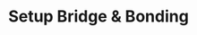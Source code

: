 ---
sidebar_position: 4
title: "Setup Bridge & Bonding"
sidebar_label: "Setup Bridge & Bonding"
description: "Configure advanced networking in Alpine Linux - create network bridges, set up interface bonding, configure link aggregation, and manage virtual interfaces."
keywords:
  - "alpine network bridge"
  - "interface bonding"
  - "link aggregation"
  - "virtual interfaces"
  - "advanced networking"
tags:
  - alpine
  - network-bridge
  - interface-bonding
  - link-aggregation
  - advanced-networking
slug: /linux/alpine/network/network-configuration/setup-bridge-bonding
---